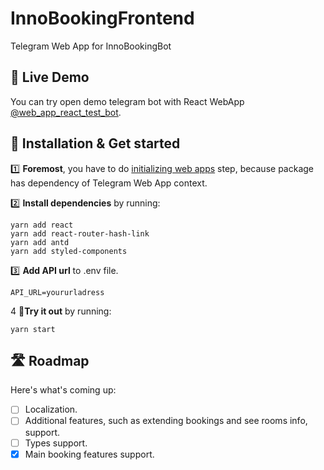# InnoBookingFrontend

Telegram Web App for InnoBookingBot


## 🔴 Live Demo

You can try open demo telegram bot with React WebApp [@web_app_react_test_bot](https://t.me/web_app_react_test_bot).

## 🔧 Installation & Get started

1️⃣ **Foremost**, you have to do [initializing web apps](https://core.telegram.org/bots/webapps#initializing-web-apps) step, because package has dependency of Telegram Web App context.

2️⃣ **Install dependencies** by running: 
```
yarn add react
yarn add react-router-hash-link
yarn add antd
yarn add styled-components
```

3️⃣ **Add API url** to .env file.
```
API_URL=yoururladress
```

4️ ⃣**Try it out** by running:
```
yarn start
```

## 🛣 Roadmap

Here's what's coming up:

- [ ] Localization.
- [ ] Additional features, such as extending bookings and see rooms info, support.
- [ ] Types support.
- [x] Main booking features support.